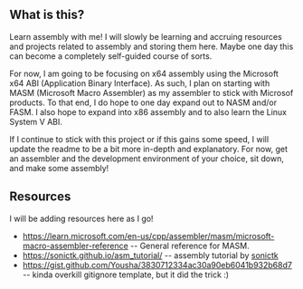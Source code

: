## What is this?
Learn assembly with me! I will slowly be learning and accruing resources and projects related to assembly and storing them here. Maybe one day this can become a completely self-guided course of sorts.

For now, I am going to be focusing on x64 assembly using the Microsoft x64 ABI (Application Binary Interface). As such, I plan on starting with MASM (Microsoft Macro Assembler) as my assembler to stick with Microsof products. To that end, I do hope to one day expand out to NASM and/or FASM. I also hope to expand into x86 assembly and to also learn the Linux System V ABI.

If I continue to stick with this project or if this gains some speed, I will update the readme to be a bit more in-depth and explanatory. For now, get an assembler and the development environment of your choice, sit down, and make some assembly!

## Resources
I will be adding resources here as I go!
* https://learn.microsoft.com/en-us/cpp/assembler/masm/microsoft-macro-assembler-reference -- General reference for MASM.
* https://sonictk.github.io/asm_tutorial/ -- assembly tutorial by [sonictk](https://github.com/sonictk)
* https://gist.github.com/Yousha/3830712334ac30a90eb6041b932b68d7 -- kinda overkill gitignore template, but it did the trick :)